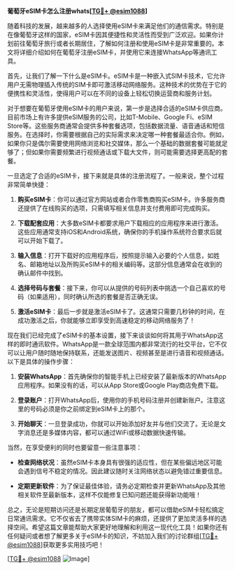 **葡萄牙eSIM卡怎么注册whats[[TG💪+ @esim1088](https://t.me/s/esim1088)]**

随着科技的发展，越来越多的人选择使用eSIM卡来满足他们的通信需求。特别是在像葡萄牙这样的国家，eSIM卡因其便捷性和灵活性而受到广泛欢迎。如果你计划前往葡萄牙旅行或者长期居住，了解如何注册和使用eSIM卡是非常重要的。本文将详细介绍如何在葡萄牙注册eSIM卡，并使用它来连接WhatsApp等通讯工具。

首先，让我们了解一下什么是eSIM卡。eSIM卡是一种嵌入式SIM卡技术，它允许用户无需物理插入传统的SIM卡即可激活移动网络服务。这种技术的优势在于它的便携性和灵活性，使得用户可以在不同的设备上轻松切换运营商和服务计划。

对于想要在葡萄牙使用eSIM卡的用户来说，第一步是选择合适的eSIM卡供应商。目前市场上有许多提供eSIM服务的公司，比如T-Mobile、Google Fi、eSIM Store等。这些服务商通常会提供多种套餐选项，包括数据流量、语音通话和短信服务。在选择时，你需要根据自己的实际需求来决定哪一种套餐最适合你。例如，如果你只是偶尔需要使用网络浏览和社交媒体，那么一个基础的数据套餐可能就足够了；但如果你需要频繁进行视频通话或下载大文件，则可能需要选择更高配的套餐。

一旦选定了合适的eSIM卡，接下来就是具体的注册流程了。一般来说，整个过程非常简单快捷：

1. **购买eSIM卡**：你可以通过官方网站或者合作零售商购买eSIM卡。许多服务商还提供了在线购买的选项，只需填写相关信息并支付费用即可完成购买。
   
2. **下载配套应用**：大多数eSIM卡都要求用户下载相应的应用程序来进行激活。这些应用通常支持iOS和Android系统，确保你的手机操作系统符合要求后就可以开始下载了。

3. **输入信息**：打开下载好的应用程序后，按照提示输入必要的个人信息，如姓名、邮箱地址以及所购买eSIM卡的相关编码等。这部分信息通常会在收到的确认邮件中找到。

4. **选择号码与套餐**：接下来，你可以从提供的号码列表中挑选一个自己喜欢的号码（如果适用），同时确认所选的套餐是否正确无误。

5. **激活eSIM卡**：最后一步就是激活eSIM卡了。这通常只需要几秒钟的时间，在成功激活之后，你就能够立即享受到高速稳定的移动网络服务了！

现在我们已经完成了eSIM卡的基本设置，接下来谈谈如何将其用于WhatsApp这样的即时通讯软件。WhatsApp是一款全球范围内都非常流行的社交平台，它不仅可以让用户随时随地保持联系，还能发送图片、视频甚至是进行语音和视频通话。以下是具体的操作步骤：

1. **安装WhatsApp**：首先确保你的智能手机上已经安装了最新版本的WhatsApp应用程序。如果没有的话，可以从App Store或Google Play商店免费下载。

2. **登录账户**：打开WhatsApp后，使用你的手机号码注册并创建新账户。注意这里的号码必须是你之前绑定到eSIM卡上的那个。

3. **开始聊天**：一旦登录成功，你就可以开始添加好友并与他们交流了。无论是文字消息还是多媒体内容，都可以通过WiFi或移动数据快速传输。

当然，在享受便利的同时也要留意一些注意事项：

- **检查网络状况**：虽然eSIM卡本身具有很强的适应性，但在某些偏远地区可能会遇到信号不稳定的情况。因此建议随时关注网络状态以避免错过重要信息。
  
- **定期更新软件**：为了保证最佳体验，请务必定期检查并更新WhatsApp及其他相关软件至最新版本，这样不仅能修复已知问题还能获得新功能哦！

总之，无论是短期访问还是长期定居葡萄牙的朋友，都可以借助eSIM卡轻松搞定日常通讯需求。它不仅省去了携带实体SIM卡的麻烦，还提供了更加灵活多样的选择空间。希望这篇文章能帮助大家更好地理解和利用这一现代化工具！如果你还有任何疑问或者想了解更多关于eSIM卡的知识，不妨加入我们的讨论群组[[TG💪+ @esim1088](https://t.me/s/esim1088)]获取更多实用技巧吧！

[[TG💪+ @esim1088](https://t.me/s/esim1088) ![Image](https://i.postimg.cc/4NQfJmqS/Snipaste-2025-05-13-00-14-12.png)]